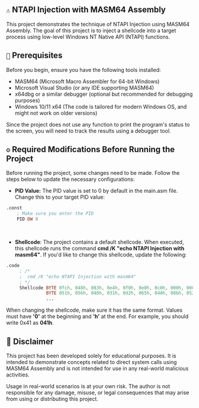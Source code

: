 ## `⚠️` NTAPI Injection with MASM64 Assembly

This project demonstrates the technique of NTAPI Injection using MASM64 Assembly. The goal of this project is to inject a shellcode into a target process using low-level Windows NT Native API (NTAPI) functions. 

## `🔧` Prerequisites

Before you begin, ensure you have the following tools installed:

- MASM64 (Microsoft Macro Assembler for 64-bit Windows)
- Microsoft Visual Studio (or any IDE supporting MASM64)
- x64dbg or a similar debugger (optional but recommended for debugging purposes)
- Windows 10/11 x64 (The code is tailored for modern Windows OS, and might not work on older versions)

Since the project does not use any function to print the program's status to the screen, you will need to track the results using a debugger tool.

## `⚙️` Required Modifications Before Running the Project
Before running the project, some changes need to be made. Follow the steps below to update the necessary configurations:

- **PID Value:** The PID value is set to 0 by default in the main.asm file. Change this to your target PID value:

```asm
.const 
    ; Make sure you enter the PID
    PID DW 0
```
<br>

- **Shellcode**: The project contains a default shellcode. When executed, this shellcode runs the command **cmd /K "echo NTAPI Injection with masm64"**. If you'd like to change this shellcode, update the following:

```asm
.code
     ; /*
     ;  cmd /K "echo NTAPI Injection with masm64"
     ; */
     Shellcode BYTE 0fch, 048h, 083h, 0e4h, 0f0h, 0e8h, 0c0h, 000h, 000h, 000h, 041h, 051h, 041h, 050h, 052h
               BYTE 051h, 056h, 048h, 031h, 0d2h, 065h, 048h, 08bh, 052h, 060h, 048h, 08bh, 052h, 018h, 048h
               ...
```

When changing the shellcode, make sure it has the same format. Values must have **'0'** at the beginning and **'h'** at the end. For example, you should write 0x41 as **041h**.

## 🚨 Disclaimer
This project has been developed solely for educational purposes. It is intended to demonstrate concepts related to direct system calls using MASM64 Assembly and is not intended for use in any real-world malicious activities.

Usage in real-world scenarios is at your own risk. The author is not responsible for any damage, misuse, or legal consequences that may arise from using or distributing this project. 
